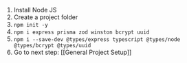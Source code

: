 
1. ⁠⁠Install Node JS
2. ⁠Create a project folder
3. `npm init -y`
4. `⁠⁠npm i express prisma zod winston bcrypt uuid`
5. `⁠npm i --save-dev @types/express typescript @types/node @types/bcrypt @types/uuid`
6. Go to next step: [[General Project Setup]]


